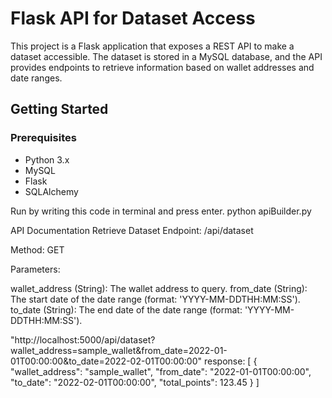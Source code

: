# Flask API for Dataset Access

This project is a Flask application that exposes a REST API to make a dataset accessible. The dataset is stored in a MySQL database, and the API provides endpoints to retrieve information based on wallet addresses and date ranges.

## Getting Started

### Prerequisites

- Python 3.x
- MySQL
- Flask
- SQLAlchemy

Run by writing this code in terminal and press enter.
python apiBuilder.py

API Documentation
Retrieve Dataset
Endpoint: /api/dataset

Method: GET

Parameters:

wallet_address (String): The wallet address to query.
from_date (String): The start date of the date range (format: 'YYYY-MM-DDTHH:MM:SS').
to_date (String): The end date of the date range (format: 'YYYY-MM-DDTHH:MM:SS').

"http://localhost:5000/api/dataset?wallet_address=sample_wallet&from_date=2022-01-01T00:00:00&to_date=2022-02-01T00:00:00"
response: 
[
  {
    "wallet_address": "sample_wallet",
    "from_date": "2022-01-01T00:00:00",
    "to_date": "2022-02-01T00:00:00",
    "total_points": 123.45
  }
]


